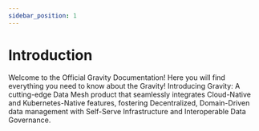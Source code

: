 ```yaml
---
sidebar_position: 1
---
```


# Introduction
Welcome to the Official Gravity Documentation! Here you will find everything you need to know about the Gravity! 
Introducing Gravity: A cutting-edge Data Mesh product that seamlessly integrates Cloud-Native and Kubernetes-Native features, fostering Decentralized, Domain-Driven data management with Self-Serve Infrastructure and Interoperable Data Governance.

